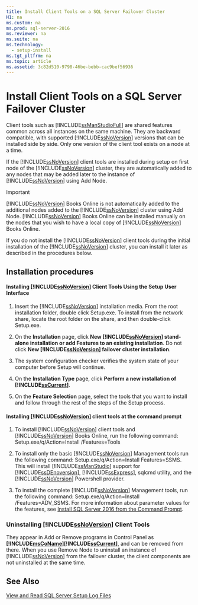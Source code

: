 ```yaml
---
title: Install Client Tools on a SQL Server Failover Cluster
H1: na
ms.custom: na
ms.prod: sql-server-2016
ms.reviewer: na
ms.suite: na
ms.technology: 
  - setup-install
ms.tgt_pltfrm: na
ms.topic: article
ms.assetid: 3c82d510-9798-46be-bebb-cac9bef56936
---
```

# Install Client Tools on a SQL Server Failover Cluster
  Client tools such as [!INCLUDE[ssManStudioFull](../../Topics/TopicNameContainA/includes/ssManStudioFull_md.md)] are shared features common across all instances on the same machine. They are backward compatible, with supported [!INCLUDE[ssNoVersion](../../Topics/TopicNameContainA/includes/ssNoVersion_md.md)] versions that can be installed side by side. Only one version of the client tool exists on a node at a time.  
  
 If the [!INCLUDE[ssNoVersion](../../Topics/TopicNameContainA/includes/ssNoVersion_md.md)] client tools are installed during setup on first node of the [!INCLUDE[ssNoVersion](../../Topics/TopicNameContainA/includes/ssNoVersion_md.md)] cluster, they are automatically added to any nodes that may be added later to the instance of [!INCLUDE[ssNoVersion](../../Topics/TopicNameContainA/includes/ssNoVersion_md.md)] using Add Node.  
  
> [!IMPORTANT]  
>  [!INCLUDE[ssNoVersion](../../Topics/TopicNameContainA/includes/ssNoVersion_md.md)] Books Online is not automatically added to the additional nodes added to the [!INCLUDE[ssNoVersion](../../Topics/TopicNameContainA/includes/ssNoVersion_md.md)] cluster using Add Node. [!INCLUDE[ssNoVersion](../../Topics/TopicNameContainA/includes/ssNoVersion_md.md)] Books Online can be installed manually on the nodes that you wish to have a local copy of [!INCLUDE[ssNoVersion](../../Topics/TopicNameContainA/includes/ssNoVersion_md.md)] Books Online.  
  
 If you do not install the [!INCLUDE[ssNoVersion](../../Topics/TopicNameContainA/includes/ssNoVersion_md.md)] client tools during the initial installation of the [!INCLUDE[ssNoVersion](../../Topics/TopicNameContainA/includes/ssNoVersion_md.md)] cluster, you can install it later as described in the procedures below.  
  
## Installation procedures  
  
#### Installing [!INCLUDE[ssNoVersion](../../Topics/TopicNameContainA/includes/ssNoVersion_md.md)] Client Tools Using the Setup User Interface  
  
1.  Insert the [!INCLUDE[ssNoVersion](../../Topics/TopicNameContainA/includes/ssNoVersion_md.md)] installation media. From the root installation folder, double click Setup.exe. To install from the network share, locate the root folder on the share, and then double-click Setup.exe.  
  
2.  On the **Installation** page, click **New [!INCLUDE[ssNoVersion](../../Topics/TopicNameContainA/includes/ssNoVersion_md.md)] stand-alone installation or add Features to an existing installation**. Do not click **New [!INCLUDE[ssNoVersion](../../Topics/TopicNameContainA/includes/ssNoVersion_md.md)] failover cluster installation**.  
  
3.  The system configuration checker verifies the system state of your computer before Setup will continue.  
  
4.  On the **Installation Type** page, click **Perform a new installation of [!INCLUDE[ssCurrent](../../Topics/TopicNameContainA/includes/ssCurrent_md.md)]**.  
  
5.  On the **Feature Selection** page, select the tools that you want to install and follow through the rest of the steps of the Setup process.  
  
#### Installing [!INCLUDE[ssNoVersion](../../Topics/TopicNameContainA/includes/ssNoVersion_md.md)] client tools at the command prompt  
  
1.  To install [!INCLUDE[ssNoVersion](../../Topics/TopicNameContainA/includes/ssNoVersion_md.md)] client tools and [!INCLUDE[ssNoVersion](../../Topics/TopicNameContainA/includes/ssNoVersion_md.md)] Books Online, run the following command: Setup.exe/q/Action=Install /Features=Tools  
  
2.  To install only the basic [!INCLUDE[ssNoVersion](../../Topics/TopicNameContainA/includes/ssNoVersion_md.md)] Management tools run the following command: Setup.exe/q/Action=Install Features=SSMS. This will install [!INCLUDE[ssManStudio](../../Topics/TopicNameContainA/includes/ssManStudio_md.md)] support for [!INCLUDE[ssDEnoversion](../../Topics/TopicNameContainA/includes/ssDEnoversion_md.md)], [!INCLUDE[ssExpress](../../Topics/TopicNameContainA/includes/ssExpress_md.md)], sqlcmd utility, and the [!INCLUDE[ssNoVersion](../../Topics/TopicNameContainA/includes/ssNoVersion_md.md)] Powershell provider.  
  
3.  To install the complete [!INCLUDE[ssNoVersion](../../Topics/TopicNameContainA/includes/ssNoVersion_md.md)] Management tools, run the following command: Setup.exe/q/Action=Install /Features=ADV_SSMS. For more information about parameter values for the features, see [Install SQL Server 2016 from the Command Prompt](../../Topics/TopicNameNotContainA/Install-SQL-Server-2016-from-the-Command-Prompt.md).  
  
### Uninstalling [!INCLUDE[ssNoVersion](../../Topics/TopicNameContainA/includes/ssNoVersion_md.md)] Client Tools  
 They appear in Add or Remove programs in Control Panel as **[!INCLUDE[msCoName](../../Topics/TopicNameContainA/includes/msCoName_md.md)][!INCLUDE[ssCurrent](../../Topics/TopicNameContainA/includes/ssCurrent_md.md)]**, and can be removed from there. When you use Remove Node to uninstall an instance of [!INCLUDE[ssNoVersion](../../Topics/TopicNameContainA/includes/ssNoVersion_md.md)] from the failover cluster, the client components are not uninstalled at the same time.  
  
## See Also  
 [View and Read SQL Server Setup Log Files](../../Topics/TopicNameNotContainA/View-and-Read-SQL-Server-Setup-Log-Files.md)  
  
  